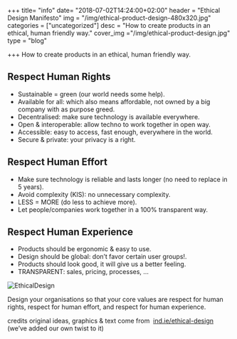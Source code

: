 +++
title= "info"
date= "2018-07-02T14:24:00+02:00"
header = "Ethical Design Manifesto"
img = "/img/ethical-product-design-480x320.jpg"
categories = ["uncategorized"]
desc = "How to create products in an ethical, human friendly way."
cover_img ="/img/ethical-product-design.jpg"
type = "blog"

+++
How to create products in an ethical, human friendly way.

## Respect Human Rights

* Sustainable = green (our world needs some help).
* Available for all: which also means affordable, not owned by a big company with as purpose greed.
* Decentralised: make sure technology is available everywhere.
* Open &amp; interoperable: allow techno to work together in open way.
* Accessible: easy to access, fast enough, everywhere in the world.
* Secure &amp; private: your privacy is a right.

## Respect Human Effort

* Make sure technology is reliable and lasts longer (no need to replace in 5 years).
* Avoid complexity (KIS): no unnecessary complexity.
* LESS = MORE (do less to achieve more).
* Let people/companies work together in a 100% transparent way.

## Respect Human Experience

* Products should be ergonomic &amp; easy to use.
* Design should be global: don’t favor certain user groups!.
* Products should look good, it will give us a better feeling.
* TRANSPARENT: sales, pricing, processes, …

![EthicalDesign](../../img/ethical_design_small.png)

Design your organisations so that your core values are respect for human rights, respect for human effort, and respect for human experience.

credits original ideas, graphics &amp; text come from&nbsp; [ind.ie/ethical-design](https://ind.ie/ethical-design/)&nbsp; (we’ve added our own twist to it)
